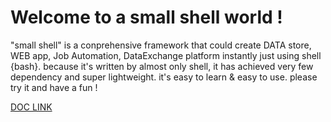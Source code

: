# Welcome to a small shell world !
"small shell" is a conprehensive framework that could create DATA store, WEB app, Job Automation, DataExchange platform instantly just using shell {bash}. because it's written by almost only shell, it has achieved very few dependency and super lightweight. it's easy to learn & easy to use. please try it and have a fun !

 [DOC LINK](https://www.small-shell.org) 

